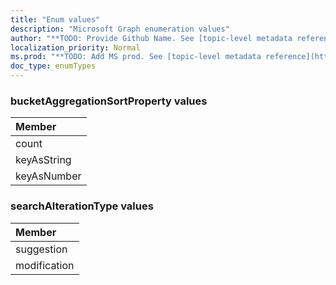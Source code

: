 ```yaml
---
title: "Enum values"
description: "Microsoft Graph enumeration values"
author: "**TODO: Provide Github Name. See [topic-level metadata reference](https://msgo.azurewebsites.net/add/document/guidelines/metadata.html#topic-level-metadata)**"
localization_priority: Normal
ms.prod: "**TODO: Add MS prod. See [topic-level metadata reference](https://msgo.azurewebsites.net/add/document/guidelines/metadata.html#topic-level-metadata)**"
doc_type: enumTypes
---
```


### bucketAggregationSortProperty values 



|Member|
|:---|
|count|
|keyAsString|
|keyAsNumber|

### searchAlterationType values 



|Member|
|:---|
|suggestion|
|modification|

